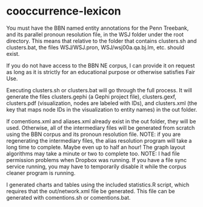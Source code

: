 # cooccurrence-lexicon

You must have the BBN named entity annotations for the Penn Treebank, and its
parallel pronoun resolution file, in the WSJ folder under the root directory.
This means that relative to the folder that contains clusters.sh and
clusters.bat, the files WSJ/WSJ.pron, WSJ/wsj00a.qa.bj.lm, etc. should exist.

If you do not have access to the BBN NE corpus, I can provide it on request as
long as it is strictly for an educational purpose or otherwise satisfies Fair
Use.

Executing clusters.sh or clusters.bat will go through the full process.
It will generate the files clusters.gephi (a Gephi project file), clusters.gexf,
clusters.pdf (visualization, nodes are labeled with IDs), and clusters.xml (the
key that maps node IDs in the visualization to entity names) in the out folder.

If comentions.xml and aliases.xml already exist in the out folder, they will be
used. Otherwise, all of the intermediary files will be generated from scratch
using the BBN corpus and its pronoun resolution file.
NOTE: if you are regenerating the intermediary files, the alias resolution
program will take a long time to complete. Maybe even up to half an hour! The
graph layout algorithms may take a minute or two to complete too.
NOTE: I had file permission problems when Dropbox was running. If you have a
file sync service running, you may have to temporarily disable it while the
corpus cleaner program is running.

I generated charts and tables using the included statistics.R script, which
requires that the out/network.xml file be generated. This file can be generated
with comentions.sh or comentions.bat.
